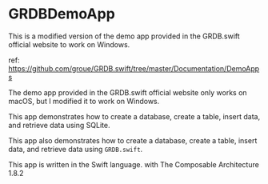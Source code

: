 # GRDBDemoApp

This is a modified version of the demo app provided in the GRDB.swift official website to work on Windows.

ref: https://github.com/groue/GRDB.swift/tree/master/Documentation/DemoApps

The demo app provided in the GRDB.swift official website only works on macOS, but I modified it to work on Windows.

This app demonstrates how to create a database, create a table, insert data, and retrieve data using SQLite.

This app also demonstrates how to create a database, create a table, insert data, and retrieve data using `GRDB.swift`.

This app is written in the Swift language. with The Composable Architecture 1.8.2


